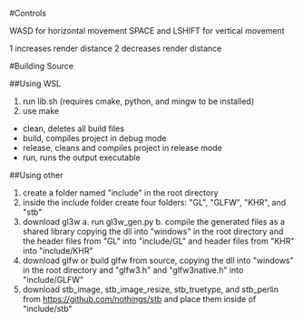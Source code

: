 #Controls

WASD for horizontal movement
SPACE and LSHIFT for vertical movement

1 increases render distance
2 decreases render distance

#Building Source

##Using WSL
1. run lib.sh (requires cmake, python, and mingw to be installed)
2. use make
  - clean, deletes all build files
  - build, compiles project in debug mode
  - release, cleans and compiles project in release mode
  - run, runs the output executable

##Using other
1. create a folder named "include" in the root directory
2. inside the include folder create four folders: "GL", "GLFW", "KHR", and "stb"
3. download gl3w
  a. run gl3w_gen.py
  b. compile the generated files as a shared library copying the dll into "windows" in the root directory and the header files from "GL" into "include/GL" and header files from "KHR" into "include/KHR"
4. download glfw or build glfw from source, copying the dll into "windows" in the root directory and "glfw3.h" and "glfw3native.h" into "include/GLFW"
5. download stb_image, stb_image_resize, stb_truetype, and stb_perlin from https://github.com/nothings/stb and place them inside of "include/stb"


